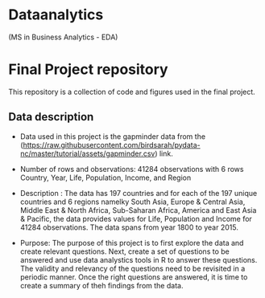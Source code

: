 # Dataanalytics
 (MS in Business Analytics - EDA)
# Final Project repository

This repository is a collection of code and figures used in the final project.

## Data description

- Data used in this project is the gapminder data from the (https://raw.githubusercontent.com/birdsarah/pydata-nc/master/tutorial/assets/gapminder.csv) link.

- Number of rows and observations: 41284 observations with 6 rows Country, Year, Life, Population, Income, and Region

- Description : The data has 197 countries and for each of the 197 unique countries and 6 regions namelky South Asia, Europe & Central Asia, Middle East & North Africa, Sub-Saharan Africa, America and East Asia & Pacific, the data provides values for Life, Population and Income for 41284 observations. The data spans from year 1800 to year 2015.  

- Purpose: The purpose of this project is to first explore the data and create relevant questions. Next, create a set of questions to be answered and use data analystics tools in R to answer these questions. The validity and relevancy of the questions need to be revisited in a periodic manner. Once the right questions are answered, it is time to create a summary of theh findings from the data. 


